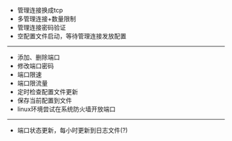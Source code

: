 * 管理连接换成tcp
* 多管理连接+数量限制
* 管理连接密码验证
* 空配置文件启动，等待管理连接发放配置
---
* 添加、删除端口
* 修改端口密码
* 端口限速
* 端口限流量
* 定时检查配置文件更新
* 保存当前配置到文件
* linux环境尝试在系统防火墙开放端口
---
* 端口状态更新，每小时更新到日志文件(?)